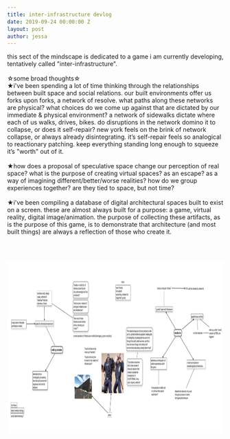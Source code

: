 ```yaml
---
title: inter-infrastructure devlog
date: 2019-09-24 00:00:00 Z
layout: post
author: jessa
---
```


<body>
	<p>
this sect of the mindscape is dedicated to a game i am currently developing, tentatively called "inter-infrastructure". <br><br>
☆some broad thoughts☆<br>
★i've been spending a lot of time thinking through the relationships between built space and social relations. our built environments offer us forks upon forks, a network of resolve. what paths along these networks are physical? what choices do we come up against that are dictated by our immediate & physical environment? a network of sidewalks dictate where each of us walks, drives, bikes. do disruptions in the network domino it to collapse, or does it self-repair? new york feels on the brink of network collapse, or always already disintegrating. it’s self-repair feels so analogical to reactionary patching. keep everything standing long enough to squeeze it’s "worth" out of it.<br><br>
★how does a proposal of speculative space change our perception of real space? what is the purpose of creating virtual spaces? as an escape? as a way of imagining different/better/worse realities? how do we group experiences together? are they tied to space, but not time?<br><br>
★i've been compiling a database of digital architectural spaces built to exist on a screen. these are almost always built for a purpose: a game, virtual reality, digital image/animation. the purpose of collecting these artifacts, as is the purpose of this game, is to demonstrate that architecture (and most built things) are always a reflection of those who create it. <!-- <insert something here abt homogeny, and renee gladman influences! -->
</p><br>
<br>
<p>
<img src="/images/mindmapweb.jpg" alt="mindmap" width="1300" height="400" >
</p>
</body>